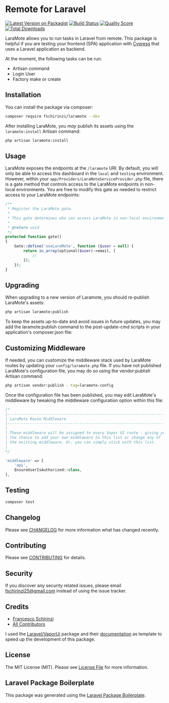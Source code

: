 # Remote for Laravel

[![Latest Version on Packagist](https://img.shields.io/packagist/v/fschirinzi/laramote.svg?style=flat-square)](https://packagist.org/packages/fschirinzi/laramote)
[![Build Status](https://img.shields.io/travis/fschirinzi/laramote/master.svg?style=flat-square)](https://travis-ci.org/fschirinzi/laramote)
[![Quality Score](https://img.shields.io/scrutinizer/g/fschirinzi/laramote.svg?style=flat-square)](https://scrutinizer-ci.com/g/fschirinzi/laramote)
[![Total Downloads](https://img.shields.io/packagist/dt/fschirinzi/laramote.svg?style=flat-square)](https://packagist.org/packages/fschirinzi/laramote)

LaraMote allows you to run tasks in Laravel from remote. This package is helpful if you are testing
your frontend (SPA) application with [Cypress](https://www.cypress.io/) that uses a Laravel application as backend.

At the moment, the following tasks can be run:

* Artisan command
* Login User
* Factory make or create

## Installation

You can install the package via composer:

```bash
composer require fschirinzi/laramote --dev
```

After installing LaraMote, you *may* publish its assets using the `laramote:install` Artisan command:

```bash
php artisan laramote:install
```

## Usage

LaraMote exposes the endpoints at the `/laramote` URI.
By default, you will only be able to access this dashboard in the `local` and `testing` environment.
However, within your `app/Providers/LaraMoteServiceProvider.php` file, there is a gate method
that controls access to the LaraMote endpoints in non-local environments.
You are free to modify this gate as needed to restrict access to your LaraMote endpoints:

``` php
/**
 * Register the LaraMote gate.
 *
 * This gate determines who can access LaraMote in non-local environments.
 *
 * @return void
 */
protected function gate()
{
    Gate::define('useLaraMote', function ($user = null) {
        return in_array(optional($user)->email, [
            //
        ]);
    });
}
```
## Upgrading

When upgrading to a new version of Laramote, you should re-publish LaraMote's assets:

```bash
php artisan laramote:publish
```

To keep the assets up-to-date and avoid issues in future updates, you may add the
laramote:publish command to the post-update-cmd scripts in your application's composer.json file:

## Customizing Middleware

If needed, you can customize the middleware stack used by LaraMote routes by updating your
`config/laramote.php` file. If you have not published LaraMote's configuration file, you may
do so using the vendor:publish Artisan command:

``` bash
php artisan vendor:publish --tag=laramote-config
```

Once the configuration file has been published, you may edit LaraMote's
middleware by tweaking the middleware configuration option within this file:

``` php
/*
|--------------------------------------------------------------------------
| LaraMote Route Middleware
|--------------------------------------------------------------------------
|
| These middleware will be assigned to every Vapor UI route - giving you
| the chance to add your own middleware to this list or change any of
| the existing middleware. Or, you can simply stick with this list.
|
*/

'middleware' => [
    'api',
    EnsureUserIsAuthorized::class,
],
```

## Testing

``` bash
composer test
```

## Changelog

Please see [CHANGELOG](CHANGELOG.md) for more information what has changed recently.

## Contributing

Please see [CONTRIBUTING](CONTRIBUTING.md) for details.

## Security

If you discover any security related issues, please email fschirinzi25@gmail.com instead of using the issue tracker.

## Credits

- [Francesco Schirinzi](https://github.com/fschirinzi)
- [All Contributors](../../contributors)

I used the [Laravel/VaporUi](https://github.com/laravel/vapor-ui) package
and their [documentation](https://docs.vapor.build/1.0/introduction.html#installing-the-vapor-core)
as template to speed up the development of this package.

## License

The MIT License (MIT). Please see [License File](LICENSE.md) for more information.

## Laravel Package Boilerplate

This package was generated using the [Laravel Package Boilerplate](https://laravelpackageboilerplate.com).
